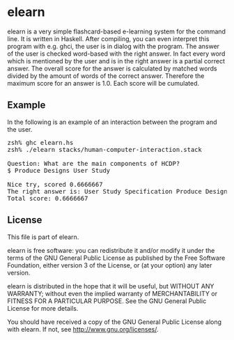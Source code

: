 # elearn 

elearn is a very simple flashcard-based e-learning system for the command line. It is written in Haskell. After compiling, you can even interpret this program with e.g. ghci, the user is in dialog with the program. The answer of the user is checked word-based with the right answer. In fact every word which is mentioned by the user and is in the right answer is a partial correct answer. The overall score for the answer is calculated by matched words divided by the amount of words of the correct answer. Therefore the maximum score for an answer is 1.0. Each score will be cumulated.

## Example

In the following is an example of an interaction between the program and the user. 

<pre>
zsh% ghc elearn.hs
zsh% ./elearn stacks/human-computer-interaction.stack

Question: What are the main components of HCDP?
$ Produce Designs User Study

Nice try, scored 0.6666667
The right answer is: User Study Specification Produce Designs Evaluation
Total score: 0.6666667
</pre>

## License 

This file is part of elearn.

elearn is free software: you can redistribute it and/or modify
it under the terms of the GNU General Public License as published by
the Free Software Foundation, either version 3 of the License, or
(at your option) any later version.

elearn is distributed in the hope that it will be useful,
but WITHOUT ANY WARRANTY; without even the implied warranty of
MERCHANTABILITY or FITNESS FOR A PARTICULAR PURPOSE.  See the
GNU General Public License for more details.

You should have received a copy of the GNU General Public License
along with elearn.  If not, see <http://www.gnu.org/licenses/>.



